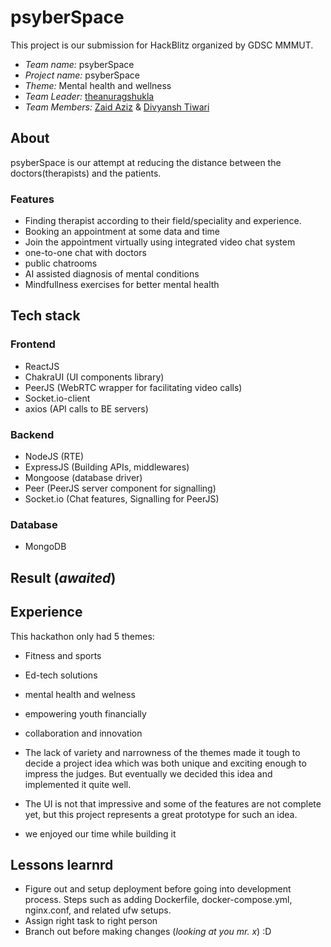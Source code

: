 # psyberSpace

This project is our submission for HackBlitz organized by GDSC MMMUT. 

- *Team name:* psyberSpace
- *Project name:* psyberSpace
- *Theme:* Mental health and wellness
- *Team Leader:* [theanuragshukla](https://github.com/theanuragshukla) 
- *Team Members:* [Zaid Aziz](https://github.com/zaidaziz) & [Divyansh Tiwari](https://github.com/DivyanshTiwari001)

## About
psyberSpace is our attempt at reducing the distance between the doctors(therapists) and the patients.

### Features
- Finding therapist according to their field/speciality and experience.
- Booking an appointment at some data and time
- Join the appointment virtually using integrated video chat system
- one-to-one chat with doctors
- public chatrooms
- AI assisted diagnosis of mental conditions
- Mindfullness exercises for better mental health

## Tech stack
### Frontend
- ReactJS
- ChakraUI (UI components library)
- PeerJS (WebRTC wrapper for facilitating video calls)
- Socket.io-client
- axios (API calls to BE servers)

### Backend
- NodeJS (RTE)
- ExpressJS (Building APIs, middlewares)
- Mongoose (database driver)
- Peer (PeerJS server component for signalling)
- Socket.io (Chat features, Signalling for PeerJS)

### Database
- MongoDB

## Result (_awaited_)

## Experience
This hackathon only had 5 themes: 
- Fitness and sports
- Ed-tech solutions
- mental health and welness
- empowering youth financially
- collaboration and innovation

- The lack of variety and narrowness of the themes made it tough to decide a project idea which was both unique and exciting enough to impress the judges. But eventually we decided this idea and implemented it quite well.
- The UI is not that impressive and some of the features are not complete yet, but this project represents a great prototype for such an idea.
- we enjoyed our time while building it

## Lessons learnrd
- Figure out and setup deployment before going into development process. Steps such as adding Dockerfile, docker-compose.yml, nginx.conf, and related ufw setups.
- Assign right task to right person
- Branch out before making changes (_looking at you mr. x_) :D

